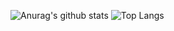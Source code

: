 ![Anurag's github stats](https://github-readme-stats.vercel.app/api?username=sksksk1748)
![Top Langs](https://github-readme-stats.vercel.app/api/top-langs/?username=sksksk1748)
